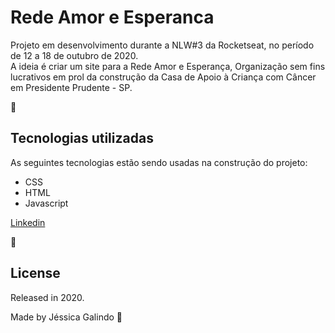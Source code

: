 # Rede Amor e Esperanca
Projeto em desenvolvimento durante a NLW#3 da Rocketseat, no período de 12 a 18 de outubro de 2020.  
A ideia é criar um site para a Rede Amor e Esperança, Organização sem fins lucrativos em prol da construção da Casa de Apoio à Criança com Câncer em Presidente Prudente - SP.

:hammer: <h2> Tecnologias utilizadas </h2>
As seguintes tecnologias estão sendo usadas na construção do projeto:

- CSS
- HTML
- Javascript

[Linkedin](https://www.linkedin.com/in/jessica-galindo/)

:closed_book: <h2> License </h2>
Released in 2020.

Made by Jéssica Galindo 🚀

